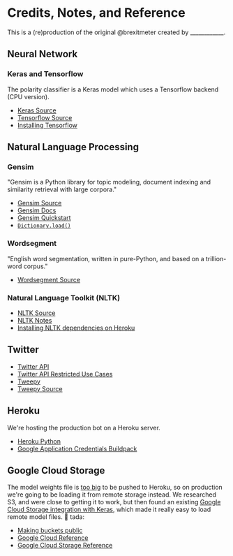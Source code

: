 # Credits, Notes, and Reference

This is a (re)production of the original @brexitmeter created by ____________.

## Neural Network

### Keras and Tensorflow

The polarity classifier is a Keras model which uses a Tensorflow backend (CPU version).

  + [Keras Source](https://github.com/keras-team/keras)
  + [Tensorflow Source](https://github.com/tensorflow/tensorflow)
  + [Installing Tensorflow](https://www.tensorflow.org/install/pip)

## Natural Language Processing

### Gensim

"Gensim is a Python library for topic modeling, document indexing and similarity retrieval with large corpora."

  + [Gensim Source](https://github.com/RaRe-Technologies/gensim)
  + [Gensim Docs](https://radimrehurek.com/gensim/apiref.html)
  + [Gensim Quickstart](https://github.com/RaRe-Technologies/gensim/blob/develop/docs/notebooks/gensim%20Quick%20Start.ipynb)
  + [`Dictionary.load()`](https://radimrehurek.com/gensim/corpora/dictionary.html#gensim.corpora.dictionary.Dictionary.load)

### Wordsegment

"English word segmentation, written in pure-Python, and based on a trillion-word corpus."

  + [Wordsegment Source](https://github.com/grantjenks/python-wordsegment)

### Natural Language Toolkit (NLTK)

  + [NLTK Source](https://github.com/nltk/nltk)
  + [NLTK Notes](https://github.com/prof-rossetti/nyu-info-2335-201905/blob/master/notes/python/packages/nltk.md)
  + [Installing NLTK dependencies on Heroku](https://devcenter.heroku.com/articles/python-nltk)

## Twitter

  + [Twitter API](https://developer.twitter.com/en/apps/)
  + [Twitter API Restricted Use Cases](https://developer.twitter.com/en/developer-terms/more-on-restricted-use-cases)
  + [Tweepy](http://www.tweepy.org/)
  + [Tweepy Source](https://github.com/tweepy/tweepy)

## Heroku

We're hosting the production bot on a Heroku server.

  + [Heroku Python](https://devcenter.heroku.com/articles/getting-started-with-python)
  + [Google Application Credentials Buildpack](https://github.com/elishaterada/heroku-google-application-credentials-buildpack)

## Google Cloud Storage

The model weights file is [too big](https://stackoverflow.com/questions/44822146/githeroku-repository-or-object-not-found) to be pushed to Heroku, so on production we're going to be loading it from remote storage instead. We researched S3, and were close to getting it to work, but then found an existing [Google Cloud Storage integration with Keras](https://github.com/keras-team/keras/pull/11636/files), which made it really easy to load remote model files. :pray: tada:

  + [Making buckets public](https://cloud.google.com/storage/docs/access-control/making-data-public)
  + [Google Cloud Reference](https://cloud.google.com/python/docs/reference/)
  + [Google Cloud Storage Reference](https://cloud.google.com/storage/docs/reference/libraries)

